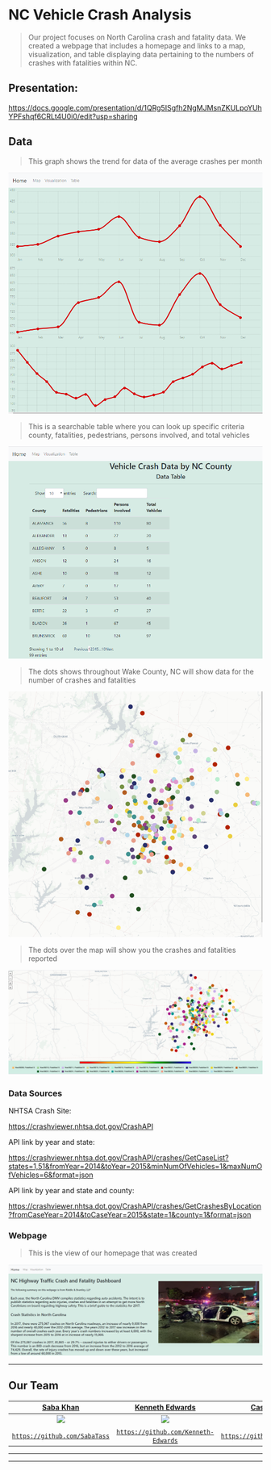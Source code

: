 # NC Vehicle Crash Analysis

> Our project focuses on North Carolina crash and fatality data.  We created a webpage that includes a homepage and links to a map, visualization, and table displaying data pertaining to the numbers of crashes with fatalities within NC.


## Presentation:
https://docs.google.com/presentation/d/1QRg5ISgfh2NgMJMsnZKULpoYUhYPFshqf6CRLt4U0i0/edit?usp=sharing


## Data
> This graph shows the trend for data of the average crashes per month

![Crashes per Month](/Images/image(1).png)




> This is a searchable table where you can look up specific criteria county, fatalities, pedestrians, persons involved, and total vehicles

![County Data Table](/Images/image(2).png) 



> The dots shows throughout Wake County, NC will show data for the number of crashes and fatalities

![Wake County Map ](/Images/image.png)



> The dots over the map will show you the crashes and fatalities reported

![Wake County Map ](/Images/Screenshot.png) 


### Data Sources

NHTSA Crash Site:

https://crashviewer.nhtsa.dot.gov/CrashAPI


API link by year and state:

https://crashviewer.nhtsa.dot.gov/CrashAPI/crashes/GetCaseList?states=1,51&fromYear=2014&toYear=2015&minNumOfVehicles=1&maxNumOfVehicles=6&format=json


API link by year and state and county:

https://crashviewer.nhtsa.dot.gov/CrashAPI/crashes/GetCrashesByLocation?fromCaseYear=2014&toCaseYear=2015&state=1&county=1&format=json



### Webpage

> This is the view of our homepage that was created

![Webpage Homepage ](/Images/Homepage.png) 





---

## Our Team

| <a href="https://github.com/SabaTass" target="_blank">**Saba Khan**</a> | <a href="https://github.com/Kenneth-Edwards" target="_blank">**Kenneth Edwards**</a> | <a href="https://github.com/CassPMyers" target="_blank">**Cassy Myers**</a> |
| :---: |:---:| :---:|
| ![](https://avatars0.githubusercontent.com/u/9957601?s=200)   | ![](https://avatars2.githubusercontent.com/u/51466879?s=200) | ![](https://avatars1.githubusercontent.com/u/53923863?s=200)  |
| <a href="https://github.com/SabaTass" target="_blank">`https://github.com/SabaTass`</a> | <a href="https://github.com/Kenneth-Edwards" target="_blank">`https://github.com/Kenneth-Edwards`</a> | <a href="https://github.com/CassPMyers" target="_blank">`https://github.com/CassPMyers`</a> |
---

---

